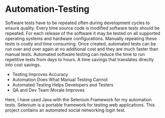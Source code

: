 # Automation-Testing
Software tests have to be repeated often during development cycles to ensure quality. Every time source code is modified software tests should be repeated. For each release of the software it may be tested on all supported operating systems and hardware configurations. Manually repeating these tests is costly and time consuming. Once created, automated tests can be run over and over again at no additional cost and they are much faster than manual tests. Automated software testing can reduce the time to run repetitive tests from days to hours. A time savings that translates directly into cost savings.

* Testing Improves Accuracy
* Automation Does What Manual Testing Cannot
* Automated Testing Helps Developers and Testers
* QA and Dev Team Morale Improves

Here, I have used Java with the Selenium Framework for my automation tests. Selenium is a portable framework for testing web applications. This project contains an automated social networking login test. 
